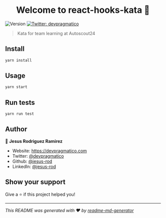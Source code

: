 <h1 align="center">Welcome to react-hooks-kata 👋</h1>
<p>
  <img alt="Version" src="https://img.shields.io/badge/version-0.1.0-blue.svg?cacheSeconds=2592000" />
  <a href="https://twitter.com/devpragmatico" target="_blank">
    <img alt="Twitter: devpragmatico" src="https://img.shields.io/twitter/follow/devpragmatico.svg?style=social" />
  </a>
</p>

> Kata for team learning at Autoscout24

## Install

```sh
yarn install
```

## Usage

```sh
yarn start
```

## Run tests

```sh
yarn run test
```

## Author

👤 **Jesus Rodriguez Ramirez**

* Website: https://devpragmatico.com
* Twitter: [@devpragmatico](https://twitter.com/devpragmatico)
* Github: [@jesus-rod](https://github.com/jesus-rod)
* LinkedIn: [@jesus-rod](https://linkedin.com/in/jesus-rod)

## Show your support

Give a ⭐️ if this project helped you!

***
_This README was generated with ❤️ by [readme-md-generator](https://github.com/kefranabg/readme-md-generator)_

